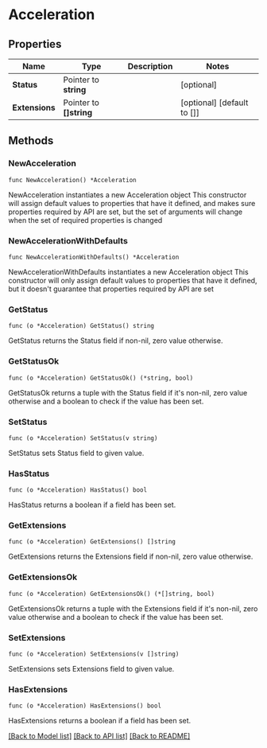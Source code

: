 # Acceleration

## Properties

Name | Type | Description | Notes
------------ | ------------- | ------------- | -------------
**Status** | Pointer to **string** |  | [optional] 
**Extensions** | Pointer to **[]string** |  | [optional] [default to []]

## Methods

### NewAcceleration

`func NewAcceleration() *Acceleration`

NewAcceleration instantiates a new Acceleration object
This constructor will assign default values to properties that have it defined,
and makes sure properties required by API are set, but the set of arguments
will change when the set of required properties is changed

### NewAccelerationWithDefaults

`func NewAccelerationWithDefaults() *Acceleration`

NewAccelerationWithDefaults instantiates a new Acceleration object
This constructor will only assign default values to properties that have it defined,
but it doesn't guarantee that properties required by API are set

### GetStatus

`func (o *Acceleration) GetStatus() string`

GetStatus returns the Status field if non-nil, zero value otherwise.

### GetStatusOk

`func (o *Acceleration) GetStatusOk() (*string, bool)`

GetStatusOk returns a tuple with the Status field if it's non-nil, zero value otherwise
and a boolean to check if the value has been set.

### SetStatus

`func (o *Acceleration) SetStatus(v string)`

SetStatus sets Status field to given value.

### HasStatus

`func (o *Acceleration) HasStatus() bool`

HasStatus returns a boolean if a field has been set.

### GetExtensions

`func (o *Acceleration) GetExtensions() []string`

GetExtensions returns the Extensions field if non-nil, zero value otherwise.

### GetExtensionsOk

`func (o *Acceleration) GetExtensionsOk() (*[]string, bool)`

GetExtensionsOk returns a tuple with the Extensions field if it's non-nil, zero value otherwise
and a boolean to check if the value has been set.

### SetExtensions

`func (o *Acceleration) SetExtensions(v []string)`

SetExtensions sets Extensions field to given value.

### HasExtensions

`func (o *Acceleration) HasExtensions() bool`

HasExtensions returns a boolean if a field has been set.


[[Back to Model list]](../README.md#documentation-for-models) [[Back to API list]](../README.md#documentation-for-api-endpoints) [[Back to README]](../README.md)


